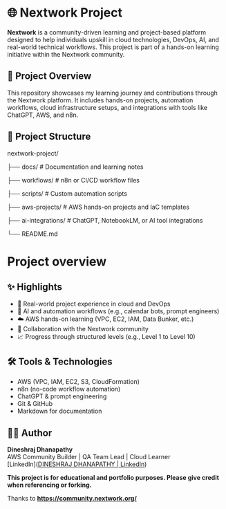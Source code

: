 # 🌐 Nextwork Project

**Nextwork** is a community-driven learning and project-based platform designed to help individuals upskill in cloud technologies, DevOps, AI, and real-world technical workflows. This project is part of a hands-on learning initiative within the Nextwork community.

## 🚀 Project Overview

This repository showcases my learning journey and contributions through the Nextwork platform. It includes hands-on projects, automation workflows, cloud infrastructure setups, and integrations with tools like ChatGPT, AWS, and n8n.

## 📁 Project Structure
nextwork-project/ 

├── docs/ # Documentation and learning notes 

├── workflows/ # n8n or CI/CD workflow files 

├── scripts/ # Custom automation scripts 

├── aws-projects/ # AWS hands-on projects and IaC templates

├── ai-integrations/ # ChatGPT, NotebookLM, or AI tool integrations

└── README.md 

# Project overview

## ✨ Highlights

- 🔧 Real-world project experience in cloud and DevOps
- 🧠 AI and automation workflows (e.g., calendar bots, prompt engineers)
- ☁️ AWS hands-on learning (VPC, EC2, IAM, Data Bunker, etc.)
- 🤝 Collaboration with the Nextwork community
- 📈 Progress through structured levels (e.g., Level 1 to Level 10)

## 🛠️ Tools & Technologies

- AWS (VPC, IAM, EC2, S3, CloudFormation)
- n8n (no-code workflow automation)
- ChatGPT & prompt engineering
- Git & GitHub
- Markdown for documentation

## 🧑‍💻 Author

**Dineshraj Dhanapathy**    
AWS Community Builder | QA Team Lead | Cloud Learner  
[LinkedIn]([DINESHRAJ DHANAPATHY | LinkedIn](https://www.linkedin.com/in/dineshraj-dhanapathy-25490058/))  


**This project is for educational and portfolio purposes. Please give credit when referencing or forking.**

Thanks to **https://community.nextwork.org/**
